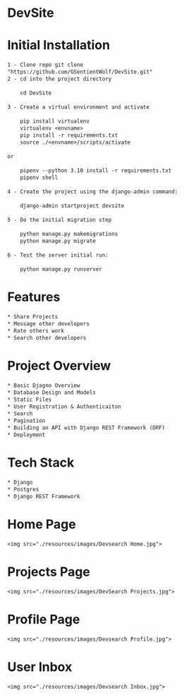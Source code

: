 # DevSite

# Initial Installation

    1 - Clone repo git clone "https://github.com/GSentientWolf/DevSite.git"
    2 - cd into the project directory 

        cd DevSite

    3 - Create a virtual environment and activate

        pip install virtualenv
        virtualenv <envname>
        pip install -r requirements.txt
        source ./<envname>/scripts/activate

    or

        pipenv --python 3.10 install -r requirements.txt
        pipenv shell 

    4 - Create the project using the django-admin command:
        
        django-admin startproject devsite
    
    5 - Do the initial migration step

        python manage.py makemigrations
        python manage.py migrate

    6 - Test the server initial run:

        python manage.py runserver

# Features

    * Share Projects
    * Message other developers
    * Rate others work
    * Search other developers

# Project Overview

    * Basic Djagno Overview
    * Database Design and Models
    * Static Files
    * User Registration & Authenticaiton
    * Search
    * Pagination
    * Building an API with Django REST Framework (DRF)
    * Deployment

# Tech Stack

    * Django
    * Postgres
    * Django REST Framework

# Home Page
    
    <img src="./resources/images/Devsearch Home.jpg">  


# Projects Page

    <img src="./resources/images/DevSearch Projects.jpg">  

# Profile Page
    
    <img src="./resources/images/Devsearch Profile.jpg">  

# User Inbox

    <img src="./resources/images/Devsearch Inbox.jpg">  

